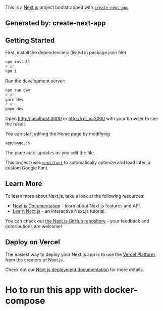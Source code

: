 This is a [Next.js](https://nextjs.org/) project bootstrapped with [`create-next-app`](https://github.com/vercel/next.js/tree/canary/packages/create-next-app).



## Generated by: create-next-app

## Getting Started


First, install the dependencies: (listed in package.json file)

```bash
npm install
# or
npm i
```


Run the development server:

```bash
npm run dev
# or
yarn dev
# or
pnpm dev
```



Open [http://localhost:3000](http://localhost:3000) or [http://rpi_ip:3000](http://rpi_ip:3000) with your browser to see the result.

You can start editing the Home page by modifying

```bash
app/page.js
```

The page auto-updates as you edit the file.

This project uses [`next/font`](https://nextjs.org/docs/basic-features/font-optimization) to automatically optimize and load Inter, a custom Google Font.

## Learn More

To learn more about Next.js, take a look at the following resources:

- [Next.js Documentation](https://nextjs.org/docs) - learn about Next.js features and API.
- [Learn Next.js](https://nextjs.org/learn) - an interactive Next.js tutorial.

You can check out [the Next.js GitHub repository](https://github.com/vercel/next.js/) - your feedback and contributions are welcome!

## Deploy on Vercel

The easiest way to deploy your Next.js app is to use the [Vercel Platform](https://vercel.com/new?utm_medium=default-template&filter=next.js&utm_source=create-next-app&utm_campaign=create-next-app-readme) from the creators of Next.js.

Check out our [Next.js deployment documentation](https://nextjs.org/docs/deployment) for more details.
   

# Ho to run this app with docker-compose